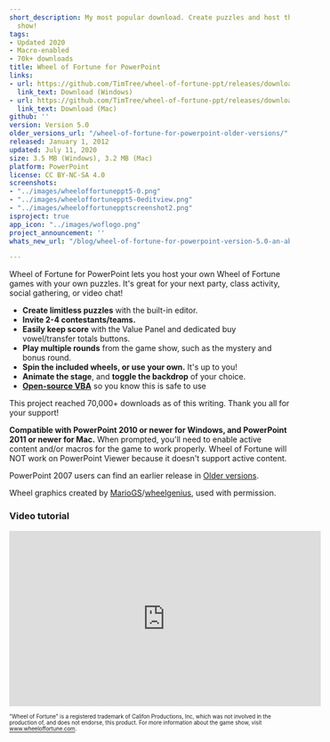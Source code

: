 ```yaml
---
short_description: My most popular download. Create puzzles and host the popular game
  show!
tags:
- Updated 2020
- Macro-enabled
- 70k+ downloads
title: Wheel of Fortune for PowerPoint
links:
- url: https://github.com/TimTree/wheel-of-fortune-ppt/releases/download/v5.0/WheelofFortune5.0.pptm
  link_text: Download (Windows)
- url: https://github.com/TimTree/wheel-of-fortune-ppt/releases/download/v5.0/WheelofFortuneMac5.0.zip
  link_text: Download (Mac)
github: ''
version: Version 5.0
older_versions_url: "/wheel-of-fortune-for-powerpoint-older-versions/"
released: January 1, 2012
updated: July 11, 2020
size: 3.5 MB (Windows), 3.2 MB (Mac)
platform: PowerPoint
license: CC BY-NC-SA 4.0
screenshots:
- "../images/wheeloffortuneppt5-0.png"
- "../images/wheeloffortuneppt5-0editview.png"
- "../images/wheeloffortunepptscreenshot2.png"
isproject: true
app_icon: "../images/woflogo.png"
project_announcement: ''
whats_new_url: "/blog/wheel-of-fortune-for-powerpoint-version-5.0-an-absolute-whizbanger/"

---
```

Wheel of Fortune for PowerPoint lets you host your own Wheel of Fortune games with your own puzzles. It's great for your next party, class activity, social gathering, or video chat!

* **Create limitless puzzles** with the built-in editor.
* **Invite 2-4 contestants/teams.**
* **Easily keep score** with the Value Panel and dedicated buy vowel/transfer totals buttons.
* **Play multiple rounds** from the game show, such as the mystery and bonus round.
* **Spin the included wheels, or use your own.** It's up to you!
* **Animate the stage**, and **toggle the backdrop** of your choice.
* <a href="https://github.com/TimTree/wheel-of-fortune-ppt" target="_blank" rel="noreferrer noopener">**Open-source VBA**</a> so you know this is safe to use

This project reached 70,000+ downloads as of this writing. Thank you all for your support!

**Compatible with PowerPoint 2010 or newer for Windows, and PowerPoint 2011 or newer for Mac.** When prompted, you'll need to enable active content and/or macros for the game to work properly. Wheel of Fortune will NOT work on PowerPoint Viewer because it doesn't support active content.

PowerPoint 2007 users can find an earlier release in [Older versions](/wheel-of-fortune-for-powerpoint-older-versions/).

Wheel graphics created by <a href="https://buyavowel.boards.net/thread/6608/all-wheel-wedges" target="_blank" rel="noreferrer noopener">MarioGS</a>/<a href="https://www.deviantart.com/wheelgenius" target="_blank" rel="noreferrer noopener">wheelgenius</a>, used with permission.

### Video tutorial

<div class="videoWrapper"> <iframe title="Wheel of Fortune for PowerPoint video tutorial" allowfullscreen="" frameborder="0" height="315" src="https://www.youtube.com/embed/QVPlyuG7L7s" width="560"></iframe> </div>

<sup><sub>"Wheel of Fortune" is a registered trademark of Califon Productions, Inc, which was not involved in the production of, and does not endorse, this product. For more information about the game show, visit <a href="https://www.wheeloffortune.com" target="_blank" rel="noreferrer noopener">www.wheeloffortune.com</a>.</sub></sup>